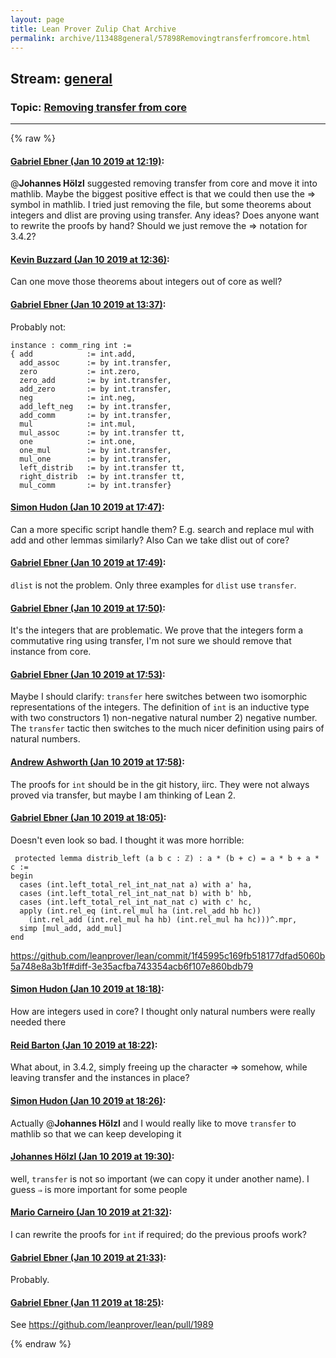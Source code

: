 ```yaml
---
layout: page
title: Lean Prover Zulip Chat Archive 
permalink: archive/113488general/57898Removingtransferfromcore.html
---
```


## Stream: [general](index.html)
### Topic: [Removing transfer from core](57898Removingtransferfromcore.html)

---


{% raw %}
#### [ Gabriel Ebner (Jan 10 2019 at 12:19)](https://leanprover.zulipchat.com/#narrow/stream/113488-general/topic/Removing%20transfer%20from%20core/near/154832021):
@**Johannes Hölzl** suggested removing transfer from core and move it into mathlib.  Maybe the biggest positive effect is that we could then use the ⇒ symbol in mathlib.
I tried just removing the file, but some theorems about integers and dlist are proving using transfer.  Any ideas?  Does anyone want to rewrite the proofs by hand?  Should we just remove the ⇒ notation for 3.4.2?

#### [ Kevin Buzzard (Jan 10 2019 at 12:36)](https://leanprover.zulipchat.com/#narrow/stream/113488-general/topic/Removing%20transfer%20from%20core/near/154832868):
Can one move those theorems about integers out of core as well?

#### [ Gabriel Ebner (Jan 10 2019 at 13:37)](https://leanprover.zulipchat.com/#narrow/stream/113488-general/topic/Removing%20transfer%20from%20core/near/154835519):
Probably not:
```lean
instance : comm_ring int :=
{ add            := int.add,
  add_assoc      := by int.transfer,
  zero           := int.zero,
  zero_add       := by int.transfer,
  add_zero       := by int.transfer,
  neg            := int.neg,
  add_left_neg   := by int.transfer,
  add_comm       := by int.transfer,
  mul            := int.mul,
  mul_assoc      := by int.transfer tt,
  one            := int.one,
  one_mul        := by int.transfer,
  mul_one        := by int.transfer,
  left_distrib   := by int.transfer tt,
  right_distrib  := by int.transfer tt,
  mul_comm       := by int.transfer}
```

#### [ Simon Hudon (Jan 10 2019 at 17:47)](https://leanprover.zulipchat.com/#narrow/stream/113488-general/topic/Removing%20transfer%20from%20core/near/154853060):
Can a more specific script handle them? E.g. search and replace mul with add and other lemmas similarly? Also Can we take dlist out of core?

#### [ Gabriel Ebner (Jan 10 2019 at 17:49)](https://leanprover.zulipchat.com/#narrow/stream/113488-general/topic/Removing%20transfer%20from%20core/near/154853245):
`dlist` is not the problem.  Only three examples for `dlist` use `transfer`.

#### [ Gabriel Ebner (Jan 10 2019 at 17:50)](https://leanprover.zulipchat.com/#narrow/stream/113488-general/topic/Removing%20transfer%20from%20core/near/154853346):
It's the integers that are problematic.  We prove that the integers form a commutative ring using transfer, I'm not sure we should remove that instance from core.

#### [ Gabriel Ebner (Jan 10 2019 at 17:53)](https://leanprover.zulipchat.com/#narrow/stream/113488-general/topic/Removing%20transfer%20from%20core/near/154853532):
Maybe I should clarify: `transfer` here switches between two isomorphic representations of the integers.  The definition of `int` is an inductive type with two constructors 1) non-negative natural number 2) negative number.  The `transfer` tactic then switches to the much nicer definition using pairs of natural numbers.

#### [ Andrew Ashworth (Jan 10 2019 at 17:58)](https://leanprover.zulipchat.com/#narrow/stream/113488-general/topic/Removing%20transfer%20from%20core/near/154853971):
The proofs for `int` should be in the git history, iirc. They were not always proved via transfer, but maybe I am thinking of Lean 2.

#### [ Gabriel Ebner (Jan 10 2019 at 18:05)](https://leanprover.zulipchat.com/#narrow/stream/113488-general/topic/Removing%20transfer%20from%20core/near/154854522):
Doesn't even look so bad.  I thought it was more horrible:
```lean
 protected lemma distrib_left (a b c : ℤ) : a * (b + c) = a * b + a * c :=
begin
  cases (int.left_total_rel_int_nat_nat a) with a' ha,
  cases (int.left_total_rel_int_nat_nat b) with b' hb,
  cases (int.left_total_rel_int_nat_nat c) with c' hc,
  apply (int.rel_eq (int.rel_mul ha (int.rel_add hb hc))
    (int.rel_add (int.rel_mul ha hb) (int.rel_mul ha hc)))^.mpr,
  simp [mul_add, add_mul]
end
```
https://github.com/leanprover/lean/commit/1f45995c169fb518177dfad5060b5a748e8a3b1f#diff-3e35acfba743354acb6f107e860bdb79

#### [ Simon Hudon (Jan 10 2019 at 18:18)](https://leanprover.zulipchat.com/#narrow/stream/113488-general/topic/Removing%20transfer%20from%20core/near/154855637):
How are integers used in core? I thought only natural numbers were really needed there

#### [ Reid Barton (Jan 10 2019 at 18:22)](https://leanprover.zulipchat.com/#narrow/stream/113488-general/topic/Removing%20transfer%20from%20core/near/154855944):
What about, in 3.4.2, simply freeing up the character ⇒ somehow, while leaving transfer and the instances in place?

#### [ Simon Hudon (Jan 10 2019 at 18:26)](https://leanprover.zulipchat.com/#narrow/stream/113488-general/topic/Removing%20transfer%20from%20core/near/154856174):
Actually @**Johannes Hölzl** and I would really like to move `transfer` to mathlib so that we can keep developing it

#### [ Johannes Hölzl (Jan 10 2019 at 19:30)](https://leanprover.zulipchat.com/#narrow/stream/113488-general/topic/Removing%20transfer%20from%20core/near/154860802):
well, `transfer` is not so important (we can copy it under another name). I guess `⇒` is more important for some people

#### [ Mario Carneiro (Jan 10 2019 at 21:32)](https://leanprover.zulipchat.com/#narrow/stream/113488-general/topic/Removing%20transfer%20from%20core/near/154869086):
I can rewrite the proofs for `int` if required; do the previous proofs work?

#### [ Gabriel Ebner (Jan 10 2019 at 21:33)](https://leanprover.zulipchat.com/#narrow/stream/113488-general/topic/Removing%20transfer%20from%20core/near/154869179):
Probably.

#### [ Gabriel Ebner (Jan 11 2019 at 18:25)](https://leanprover.zulipchat.com/#narrow/stream/113488-general/topic/Removing%20transfer%20from%20core/near/154931531):
See https://github.com/leanprover/lean/pull/1989


{% endraw %}
